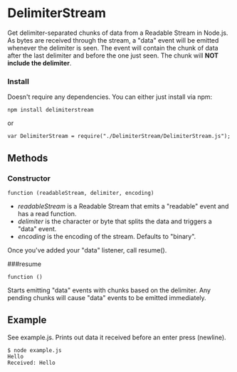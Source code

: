DelimiterStream
===============

Get delimiter-separated chunks of data from a Readable Stream in Node.js. As bytes are received
through the stream, a "data" event will be emitted whenever the delimiter is seen. The event
will contain the chunk of data after the last delimiter and before the one just seen. The
chunk will **NOT include the delimiter**.

### Install
Doesn't require any dependencies. You can either just install via npm:

```
npm install delimiterstream
```

or

```
var DelimiterStream = require("./DelimiterStream/DelimiterStream.js");
```

Methods
-------

### Constructor
```
function (readableStream, delimiter, encoding)
```

* *readableStream* is a Readable Stream that emits a "readable" event and has a read function.
* *delimiter* is the character or byte that splits the data and triggers a "data" event.
* *encoding* is the encoding of the stream. Defaults to "binary".

Once you've added your "data" listener, call resume().

###resume
```
function ()
```

Starts emitting "data" events with chunks based on the delimiter. Any pending chunks will
cause "data" events to be emitted immediately.

Example
-------
See example.js. Prints out data it received before an enter press (newline).

```
$ node example.js
Hello
Received: Hello
```


